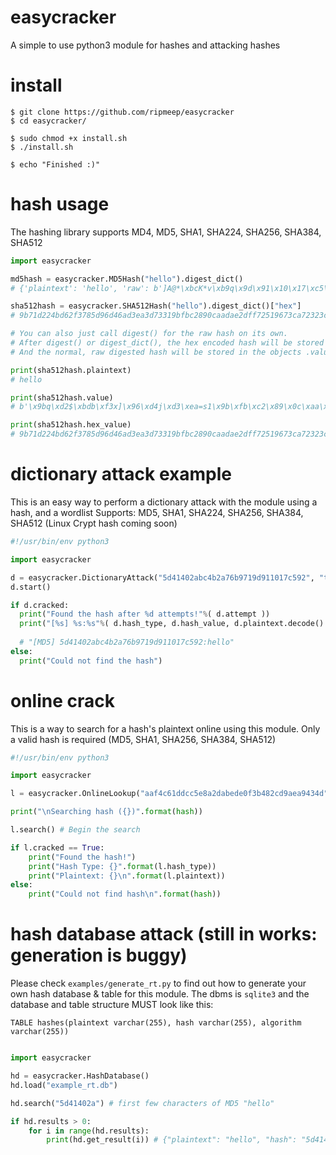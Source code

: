 # easycracker
A simple to use python3 module for hashes and attacking hashes

# install

    $ git clone https://github.com/ripmeep/easycracker
    $ cd easycracker/
    
    $ sudo chmod +x install.sh
    $ ./install.sh
    
    $ echo "Finished :)"
    
# hash usage

The hashing library supports MD4, MD5, SHA1, SHA224, SHA256, SHA384, SHA512

```python
import easycracker

md5hash = easycracker.MD5Hash("hello").digest_dict()
# {'plaintext': 'hello', 'raw': b']A@*\xbcK*v\xb9q\x9d\x91\x10\x17\xc5\x92', 'hex': '5d41402abc4b2a76b9719d911017c592'}

sha512hash = easycracker.SHA512Hash("hello").digest_dict()["hex"] 
# 9b71d224bd62f3785d96d46ad3ea3d73319bfbc2890caadae2dff72519673ca72323c3d99ba5c11d7c7acc6e14b8c5da0c4663475c2e5c3adef46f73bcdec043

# You can also just call digest() for the raw hash on its own.
# After digest() or digest_dict(), the hex encoded hash will be stored in .hex_value
# And the normal, raw digested hash will be stored in the objects .value attribute

print(sha512hash.plaintext)
# hello

print(sha512hash.value)
# b'\x9bq\xd2$\xbdb\xf3x]\x96\xd4j\xd3\xea=s1\x9b\xfb\xc2\x89\x0c\xaa\xda\xe2\xdf\xf7%\x19g<\xa7##\xc3\xd9\x9b\xa5\xc1\x1d|z\xccn\x14\xb8\xc5\xda\x0cFcG\\.\\:\xde\xf4os\xbc\xde\xc0C'

print(sha512hash.hex_value)
# 9b71d224bd62f3785d96d46ad3ea3d73319bfbc2890caadae2dff72519673ca72323c3d99ba5c11d7c7acc6e14b8c5da0c4663475c2e5c3adef46f73bcdec043
```

# dictionary attack example

This is an easy way to perform a dictionary attack with the module using a hash, and a wordlist
Supports: MD5, SHA1, SHA224, SHA256, SHA384, SHA512   (Linux Crypt hash coming soon)

```python
#!/usr/bin/env python3

import easycracker

d = easycracker.DictionaryAttack("5d41402abc4b2a76b9719d911017c592", "top-passwords.lst")
d.start()

if d.cracked:
  print("Found the hash after %d attempts!"%( d.attempt ))
  print("[%s] %s:%s"%( d.hash_type, d.hash_value, d.plaintext.decode() ))
  
  # "[MD5] 5d41402abc4b2a76b9719d911017c592:hello"
else:
  print("Could not find the hash")
```

# online crack

This is a way to search for a hash's plaintext online using this module. Only a valid hash is required (MD5, SHA1, SHA256, SHA384, SHA512)

```python
#!/usr/bin/env python3

import easycracker

l = easycracker.OnlineLookup("aaf4c61ddcc5e8a2dabede0f3b482cd9aea9434d") # SHA1 "hello"

print("\nSearching hash ({})".format(hash))

l.search() # Begin the search

if l.cracked == True:
    print("Found the hash!")
    print("Hash Type: {}".format(l.hash_type))
    print("Plaintext: {}\n".format(l.plaintext))
else:
    print("Could not find hash\n".format(hash))
```

# hash database attack (still in works: generation is buggy)

Please check `examples/generate_rt.py` to find out how to generate your own hash database & table for this module. The dbms is `sqlite3` and the database and table structure MUST look like this:

`TABLE hashes(plaintext varchar(255), hash varchar(255), algorithm varchar(255))`

```python

import easycracker

hd = easycracker.HashDatabase()
hd.load("example_rt.db")

hd.search("5d41402a") # first few characters of MD5 "hello"

if hd.results > 0:
    for i in range(hd.results):
        print(hd.get_result(i)) # {"plaintext": "hello", "hash": "5d41402abc4b2a76b9719d911017c592", "algorithm": "MD5"}
```
